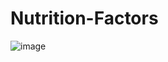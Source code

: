 # Nutrition-Factors
![image](https://github.com/NourelhoudaAbdellaoui/Nutrition-Factors/assets/87576820/c85dde11-9480-4078-8287-ed58beb42109)

